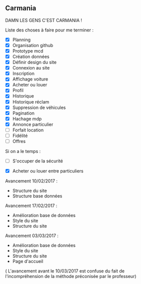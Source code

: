 ## Carmania


DAMN LES GENS C'EST CARMANIA !

Liste des choses à faire pour me terminer :

- [x] Planning
- [x] Organisation github
- [x] Prototype mcd
- [x] Création données
- [x] Définir design du site
- [x] Connexion au site
- [x] Inscription
- [x] Affichage voiture
- [x] Acheter ou louer
- [x] Profil
- [x] Historique
- [x] Historique réclam
- [x] Suppression de véhicules
- [x] Pagination
- [x] Hachage mdp
- [x] Annonce particulier
- [ ] Forfait location
- [ ] Fidélité
- [ ] Offres 

Si on a le temps : 
- [ ] S'occuper de la sécurité
- [x] Acheter ou louer entre particuliers


Avancement 10/02/2017 :

 * Structure du site
 * Structure base données 
 
 
 Avancement 17/02/2017 :
 
 * Amélioration base de données
 * Style du site
 * Structure du site
 
 Avancement 03/03/2017 :
 
* Amélioration base de données 
* Style du site
* Structure du site 
* Page d'accueil
 
 
 ( L'avancement avant le 10/03/2017 est confuse du fait de l'incompréhension de la méthode préconisée par le professeur)
